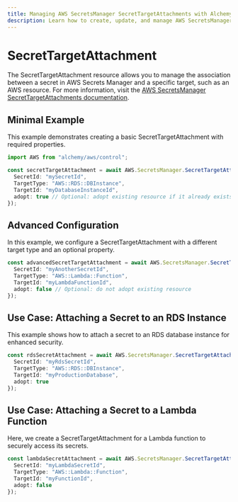 ```yaml
---
title: Managing AWS SecretsManager SecretTargetAttachments with Alchemy
description: Learn how to create, update, and manage AWS SecretsManager SecretTargetAttachments using Alchemy Cloud Control.
---
```


# SecretTargetAttachment

The SecretTargetAttachment resource allows you to manage the association between a secret in AWS Secrets Manager and a specific target, such as an AWS resource. For more information, visit the [AWS SecretsManager SecretTargetAttachments documentation](https://docs.aws.amazon.com/secretsmanager/latest/userguide/).

## Minimal Example

This example demonstrates creating a basic SecretTargetAttachment with required properties.

```ts
import AWS from "alchemy/aws/control";

const secretTargetAttachment = await AWS.SecretsManager.SecretTargetAttachment("mySecretAttachment", {
  SecretId: "mySecretId",
  TargetType: "AWS::RDS::DBInstance",
  TargetId: "myDatabaseInstanceId",
  adopt: true // Optional: adopt existing resource if it already exists
});
```

## Advanced Configuration

In this example, we configure a SecretTargetAttachment with a different target type and an optional property.

```ts
const advancedSecretTargetAttachment = await AWS.SecretsManager.SecretTargetAttachment("advancedSecretAttachment", {
  SecretId: "myAnotherSecretId",
  TargetType: "AWS::Lambda::Function",
  TargetId: "myLambdaFunctionId",
  adopt: false // Optional: do not adopt existing resource
});
```

## Use Case: Attaching a Secret to an RDS Instance

This example shows how to attach a secret to an RDS database instance for enhanced security.

```ts
const rdsSecretAttachment = await AWS.SecretsManager.SecretTargetAttachment("rdsSecretAttachment", {
  SecretId: "myRdsSecretId",
  TargetType: "AWS::RDS::DBInstance",
  TargetId: "myProductionDatabase",
  adopt: true
});
```

## Use Case: Attaching a Secret to a Lambda Function

Here, we create a SecretTargetAttachment for a Lambda function to securely access its secrets.

```ts
const lambdaSecretAttachment = await AWS.SecretsManager.SecretTargetAttachment("lambdaSecretAttachment", {
  SecretId: "myLambdaSecretId",
  TargetType: "AWS::Lambda::Function",
  TargetId: "myFunctionId",
  adopt: false
});
```